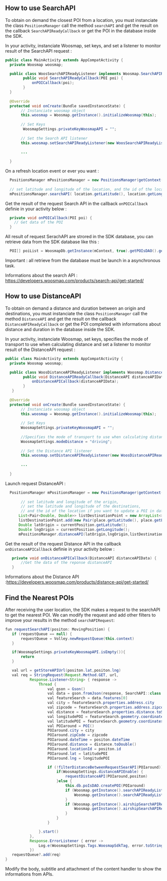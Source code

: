 ﻿
## How to use SearchAPI 

To obtain on demand the closest POI from a location, you must instanciate the class `PositionsManager` call the method `searchAPI` and get the result on the callback `SearchAPIReadyCallback` or get the POI in the database inside the SDK. 

In your activity, instanciate Woosmap, set keys, and set a listener to monitor result of the SearchAPI request :

```java
public class MainActivity extends AppCompatActivity {
  private Woosmap woosmap;

  public class WoosSearchAPIReadyListener implements Woosmap.SearchAPIReadyListener {
        public void SearchAPIReadyCallback(POI poi) {
            onPOICallback(poi);
        }
  }
  
  @Override
  protected void onCreate(Bundle savedInstanceState) {
       // Instanciate woosmap object
       this.woosmap = Woosmap.getInstance().initializeWoosmap(this);
       
       // Set Keys
        WoosmapSettings.privateKeyWoosmapAPI = "";
       
       // Set the Search API listener 
       this.woosmap.setSearchAPIReadyListener(new WoosSearchAPIReadyListener());
       
       ...
       
  }
```
On a refresh location event or ever you want :

```java
  PositionsManager mPositionsManager = new PositionsManager(getContext(), WoosmapDb.getInstance(getContext(), true));
  
  // set latitude and longitude of the location, and the id of the location if you want to update a location in database of the SDK or you can set to 0 for the id location.
  mPositionsManager.searchAPI( location.getLatitude(), location.getLongitude(), location.getLocationId() );
```


Get the result of the request Search API in the callback `onPOICallback` definie in your activity below :

```java
  private void onPOICallback(POI poi) {
    // Get data of the POI
  }
```

All result of request SerachAPI are strored in the SDK database, you can retrieve data from the SDK database like this : 
```java
  POI[] poiList = WoosmapDb.getInstance(mContext, true).getPOIsDAO().getAllPOIs();
```
Important :  all retrieve from the database must be launch in a asynchronous task. 

Informations about the search API : https://developers.woosmap.com/products/search-api/get-started/

## How to use DistanceAPI 

To obtain on demand a distance and duration between an origin and destinations, you must instanciate the class `PositionsManager` call the method `DistanceAPI` and get the result on the callback `DistanceAPIReadyCallback` or get the POI completed with informations about distance and duration in the database inside the SDK. 

In your activity, instanciate Woosmap, set keys, specifies the mode of transport to use when calculating distance and set a listener to monitor result of the DistanceAPI request :
```java
public class MainActivity extends AppCompatActivity {
  private Woosmap woosmap;

  public class WoosDistanceAPIReadyListener implements Woosmap.DistanceAPIReadyListener {
        public void DistanceAPIReadyCallback(DistanceAPI distanceAPIData) {
            onDistanceAPICallback(distanceAPIData);
        }
   }
  
  @Override
  protected void onCreate(Bundle savedInstanceState) {
       // Instanciate woosmap object
       this.woosmap = Woosmap.getInstance().initializeWoosmap(this);
       
       // Set Keys
       WoosmapSettings.privateKeyWoosmapAPI = "";
       
       //Specifies the mode of transport to use when calculating distance. Valid values are "driving", "cycling", "walking". (if not specified default is driving)
       WoosmapSettings.modeDistance = "driving";
       
       // Set the Distance API listener 
       this.woosmap.setDistanceAPIReadyListener(new WoosDistanceAPIReadyListener());
       
       ...
       
  }
```

Launch request DistanceAPI :

```java
  PositionsManager mPositionsManager = new PositionsManager(getContext(), WoosmapDb.getInstance(getContext(), true));
  
       // set latitude and longitude of the origin, 
       // set the latitude and longitude of the destinations,
       // and the id of the location if you want to update a POI in database of the SDK or you can set to 0 for the id location.
      List<Pair<Double, Double>> listDestinationPoint = new ArrayList<>();
      listDestinationPoint.add(new Pair(place.getLatitude(), place.getLongitude()));
      Double latOrigin = currentPosition.getLatitude();
      Double lngOrigin = currentPosition.getLongitude();
      mPositionsManager.distanceAPI(latOrigin,lngOrigin,listDestinationPoint,place.getLocationId());
```

Get the result of the request Distance API in the callback `onDistanceAPICallback` definie in your activity below :

```java
   private void onDistanceAPICallback(DistanceAPI distanceAPIData) {
       //Get the data of the reponse distanceAPI
   }
```


Informations about the Distance API :https://developers.woosmap.com/products/distance-api/get-started/

## Find the Nearest POIs

After receiving the user location, the SDK makes a request to the searchAPI to get the nearest POI. We can modify the request and add other filters to improve your results in the method `searchAPIRequest`: 

 ```java
fun requestSearchAPI(positon: MovingPosition) {
    if (requestQueue == null) {
        requestQueue = Volley.newRequestQueue(this.context)
    }

    if(WoosmapSettings.privateKeyWoosmapAPI.isEmpty()){
        return
    }

    val url = getStoreAPIUrl(positon.lat,positon.lng)
    val req = StringRequest(Request.Method.GET, url,
            Response.Listener<String> { response ->
                Thread {
                    val gson = Gson()
                    val data = gson.fromJson(response, SearchAPI::class.java)
                    val featureSearch = data.features[0]
                    val city = featureSearch.properties.address.city
                    val zipcode = featureSearch.properties.address.zipcode
                    val distance = featureSearch.properties.distance.toString()
                    val longitudePOI = featureSearch.geometry.coordinates[0]
                    val latitudePOI = featureSearch.geometry.coordinates[1]
                    val POIaround = POI()
                    POIaround.city = city
                    POIaround.zipCode = zipcode
                    POIaround.dateTime = positon.dateTime
                    POIaround.distance = distance.toDouble()
                    POIaround.locationId = positon.id
                    POIaround.lat = latitudePOI
                    POIaround.lng = longitudePOI

                    if (!filterDistanceBetweenRequestSearAPI(POIaround)) {
                        if(WoosmapSettings.distanceAPIEnable) {
                            requestDistanceAPI(POIaround,positon)
                        }else {
                            this.db.poIsDAO.createPOI(POIaround)
                            if (Woosmap.getInstance().searchAPIReadyListener != null) {
                                Woosmap.getInstance().searchAPIReadyListener.SearchAPIReadyCallback(POIaround)
                            }
                            if (Woosmap.getInstance().airshipSearchAPIReadyListener != null) {
                                Woosmap.getInstance().airshipSearchAPIReadyListener.AirshipSearchAPIReadyCallback(setDataAirshipPOI(POIaround))
                            }
                        }
                    }

                }.start()
            },
            Response.ErrorListener { error ->
                Log.e(WoosmapSettings.Tags.WoosmapSdkTag, error.toString() + " search API")
            })
    requestQueue?.add(req)
}
```

Modify the body, subtitle and attachment of the content handler to show the informations from APIs.
